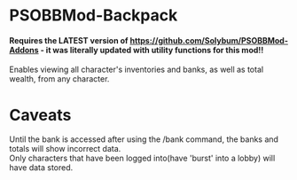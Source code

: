 # PSOBBMod-Backpack<br>
#### Requires the LATEST version of https://github.com/Solybum/PSOBBMod-Addons - it was literally updated with utility functions for this mod!!<br>
Enables viewing all character's inventories and banks, as well as total wealth, from any character.<br>
# Caveats<br>
Until the bank is accessed after using the /bank command, the banks and totals will show incorrect data.<br>
Only characters that have been logged into(have 'burst' into a lobby) will have data stored.
